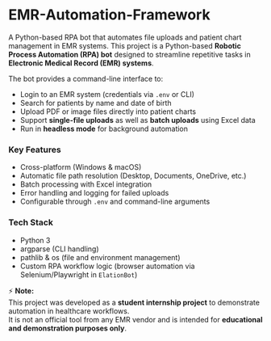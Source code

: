 # EMR-Automation-Framework
A Python-based RPA bot that automates file uploads and patient chart management in EMR systems.
This project is a Python-based **Robotic Process Automation (RPA) bot** designed to streamline repetitive tasks in **Electronic Medical Record (EMR) systems**.  

The bot provides a command-line interface to:  
- Login to an EMR system (credentials via `.env` or CLI)  
- Search for patients by name and date of birth  
- Upload PDF or image files directly into patient charts  
- Support **single-file uploads** as well as **batch uploads** using Excel data  
- Run in **headless mode** for background automation  

### Key Features
- Cross-platform (Windows & macOS)  
- Automatic file path resolution (Desktop, Documents, OneDrive, etc.)  
- Batch processing with Excel integration  
- Error handling and logging for failed uploads  
- Configurable through `.env` and command-line arguments  

### Tech Stack
- Python 3  
- argparse (CLI handling)  
- pathlib & os (file and environment management)  
- Custom RPA workflow logic (browser automation via Selenium/Playwright in `ElationBot`)  

⚡ **Note:**  
This project was developed as a **student internship project** to demonstrate automation in healthcare workflows.  
It is not an official tool from any EMR vendor and is intended for **educational and demonstration purposes only**.  
